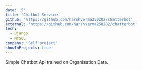 ```yaml
---
date: '5'
title: 'Chatbot Service'
github: 'https://github.com/harshverma250202/chatterbot'
external: 'https://github.com/harshverma250202/chatterbot'
tech:
  - Django
  - MYSQL
company: 'Self project'
showInProjects: true
---
```


Simple Chatbot Api trained on Organisation Data.